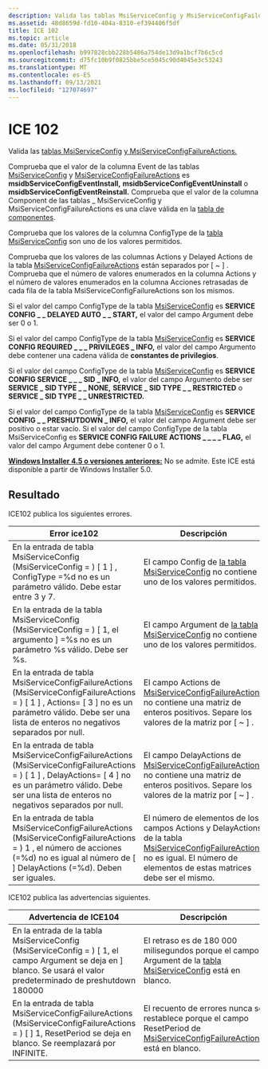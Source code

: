 ```yaml
---
description: Valida las tablas MsiServiceConfig y MsiServiceConfigFailureActions.
ms.assetid: 48d8659d-fd10-404a-8310-ef394406f5df
title: ICE 102
ms.topic: article
ms.date: 05/31/2018
ms.openlocfilehash: b997828cbb228b5486a754de13d9a1bcf7b6c5cd
ms.sourcegitcommit: d75fc10b9f0825bbe5ce5045c90d4045e3c53243
ms.translationtype: MT
ms.contentlocale: es-ES
ms.lasthandoff: 09/13/2021
ms.locfileid: "127074697"
---
```

# <a name="ice-102"></a>ICE 102

Valida las [tablas MsiServiceConfig](msiserviceconfig-table.md) [y MsiServiceConfigFailureActions.](msiserviceconfigfailureactions-table.md)

Comprueba que el valor de la columna Event de las tablas [MsiServiceConfig](msiserviceconfig-table.md) y [MsiServiceConfigFailureActions](msiserviceconfigfailureactions-table.md) es **msidbServiceConfigEventInstall,** **msidbServiceConfigEventUninstall** o **msidbServiceConfigEventReinstall.** Comprueba que el valor de la columna Component de las tablas \_ MsiServiceConfig y MsiServiceConfigFailureActions es una clave válida en la [tabla de componentes](component-table.md).

Comprueba que los valores de la columna ConfigType de la [tabla MsiServiceConfig](msiserviceconfig-table.md) son uno de los valores permitidos.

Comprueba que los valores de las columnas Actions y Delayed Actions de la tabla [MsiServiceConfigFailureActions](msiserviceconfigfailureactions-table.md) están separados por \[ ~ \] . Comprueba que el número de valores enumerados en la columna Actions y el número de valores enumerados en la columna Acciones retrasadas de cada fila de la tabla MsiServiceConfigFailureActions son los mismos.

Si el valor del campo ConfigType de la tabla [MsiServiceConfig](msiserviceconfig-table.md) es **SERVICE CONFIG \_ \_ DELAYED AUTO \_ \_ START,** el valor del campo Argument debe ser 0 o 1.

Si el valor del campo ConfigType de la tabla [MsiServiceConfig](msiserviceconfig-table.md) es **SERVICE CONFIG REQUIRED \_ \_ \_ PRIVILEGES \_ INFO,** el valor del campo Argumento debe contener una cadena válida de **constantes de privilegios**.

Si el valor del campo ConfigType de la tabla [MsiServiceConfig](msiserviceconfig-table.md) es **SERVICE CONFIG SERVICE \_ \_ \_ SID \_ INFO,** el valor del campo Argumento debe ser **SERVICE \_ SID TYPE \_ \_ NONE,** **SERVICE \_ SID TYPE \_ \_ RESTRICTED** o **SERVICE \_ SID TYPE \_ \_ UNRESTRICTED.**

Si el valor del campo ConfigType de la tabla [MsiServiceConfig](msiserviceconfig-table.md) es **SERVICE CONFIG \_ \_ PRESHUTDOWN \_ INFO,** el valor del campo Argument debe ser positivo o estar vacío. Si el valor del campo ConfigType de la tabla MsiServiceConfig es **SERVICE CONFIG FAILURE ACTIONS \_ \_ \_ \_ FLAG,** el valor del campo Argument debe contener 0 o 1.

**[Windows Installer 4.5 o versiones anteriores:](not-supported-in-windows-installer-4-5.md)** No se admite. Este ICE está disponible a partir de Windows Installer 5.0.

## <a name="result"></a>Resultado

ICE102 publica los siguientes errores.



| Error ice102                                                                                                                                                                                          | Descripción                                                                                                                                                                                                                         |
|-------------------------------------------------------------------------------------------------------------------------------------------------------------------------------------------------------|-------------------------------------------------------------------------------------------------------------------------------------------------------------------------------------------------------------------------------------|
| En la entrada de tabla MsiServiceConfig (MsiServiceConfig = ) \[ 1 \] , ConfigType =%d no es un parámetro válido. Debe estar entre 3 y 7.                                                                | El campo Config de [la tabla MsiServiceConfig](msiserviceconfig-table.md) no contiene uno de los valores permitidos.                                                                                                            |
| En la entrada de la tabla MsiServiceConfig (MsiServiceConfig = ) \[ 1, el argumento \] =%s no es un parámetro %s válido. Debe ser %s.                                                                            | El campo Argument de [la tabla MsiServiceConfig](msiserviceconfig-table.md) no contiene uno de los valores permitidos.                                                                                                          |
| En la entrada de tabla MsiServiceConfigFailureActions (MsiServiceConfigFailureActions = ) \[ 1 \] , Actions= \[ 3 \] no es un parámetro válido. Debe ser una lista de enteros no negativos separados por null.      | El campo Actions de [MsiServiceConfigFailureActions](msiserviceconfigfailureactions-table.md) no contiene una matriz de enteros positivos. Separe los valores de la matriz por \[ ~ \] .                                      |
| En la entrada de tabla MsiServiceConfigFailureActions (MsiServiceConfigFailureActions = ) \[ 1 \] , DelayActions= \[ 4 \] no es un parámetro válido. Debe ser una lista de enteros no negativos separados por null. | El campo DelayActions de [MsiServiceConfigFailureActions](msiserviceconfigfailureactions-table.md) no contiene una matriz de enteros positivos. Separe los valores de la matriz por \[ ~ \] .                                 |
| En la entrada de tabla MsiServiceConfigFailureActions (MsiServiceConfigFailureActions = ) 1 , el número de acciones (=%d) no es igual al número de \[ \] DelayActions (=%d). Deben ser iguales.           | El número de elementos de los campos Actions y DelayActions de la tabla [MsiServiceConfigFailureActions](msiserviceconfigfailureactions-table.md) no es igual. El número de elementos de estas matrices debe ser el mismo. |



 

ICE102 publica las advertencias siguientes.



| Advertencia de ICE104                                                                                                                                            | Descripción                                                                                                                                                   |
|-----------------------------------------------------------------------------------------------------------------------------------------------------------|---------------------------------------------------------------------------------------------------------------------------------------------------------------|
| En la entrada de la tabla MsiServiceConfig (MsiServiceConfig = ) \[ 1, el campo Argument se deja en \] blanco. Se usará el valor predeterminado de preshutdown 180000            | El retraso es de 180 000 milisegundos porque el campo Argument de la [tabla MsiServiceConfig](msiserviceconfig-table.md) está en blanco.                        |
| En la entrada de tabla MsiServiceConfigFailureActions (MsiServiceConfigFailureActions = ) \[ \] 1, ResetPeriod se deja en blanco. Se reemplazará por INFINITE. | El recuento de errores nunca se restablece porque el campo ResetPeriod de [MsiServiceConfigFailureActions](msiserviceconfigfailureactions-table.md) está en blanco. |



 

 

 



